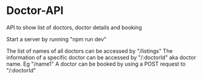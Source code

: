 # Doctor-API
API to show list of doctors, doctor details and booking

Start a server by running "npm run dev"

The list of names of all doctors can be accessed by "/listings"
The information of a specific doctor can be accessed by "/:doctorId" aka doctor name. Eg "/name1"
A doctor can be booked by using a POST request to "/:doctorId"

